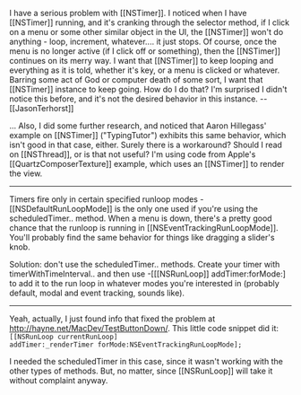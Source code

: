 I have a serious problem with [[NSTimer]]. I noticed when I have [[NSTimer]] running, and it's cranking through the selector method, if I click on a menu or some other similar object in the UI, the [[NSTimer]] won't do anything - loop, increment, whatever.... it just stops. Of course, once the menu is no longer active (if I click off or something), then the [[NSTimer]] continues on its merry way. I want that [[NSTimer]] to keep looping and everything as it is told, whether it's key, or a menu is clicked or whatever. Barring some act of God or computer death of some sort, I want that [[NSTimer]] instance to keep going. How do I do that? I'm surprised I didn't notice this before, and it's not the desired behavior in this instance. -- [[JasonTerhorst]]

... Also, I did some further research, and noticed that Aaron Hillegass' example on [[NSTimer]] ("TypingTutor") exhibits this same behavior, which isn't good in that case, either. Surely there is a workaround? Should I read on [[NSThread]], or is that not useful? I'm using code from Apple's [[QuartzComposerTexture]] example, which uses an [[NSTimer]] to render the view.

----


Timers fire only in certain specified runloop modes - [[NSDefaultRunLoopMode]] is the only one used if you're using the scheduledTimer.. method.  When a menu is down, there's a pretty good chance that the runloop is running in [[NSEventTrackingRunLoopMode]].  You'll probably find the same behavior for things like dragging a slider's knob.

Solution: don't use the scheduledTimer.. methods.  Create your timer with timerWithTimeInterval.. and then use -[[[NSRunLoop]] addTimer:forMode:] to add it to the run loop in whatever modes you're interested in (probably default, modal and event tracking, sounds like).

----

Yeah, actually, I just found info that fixed the problem at http://hayne.net/MacDev/TestButtonDown/. This little code snippet did it:
<code>
 [[NSRunLoop currentRunLoop] addTimer:_renderTimer
                              forMode:NSEventTrackingRunLoopMode];
</code>

I needed the scheduledTimer in this case, since it wasn't working with the other types of methods. But, no matter, since [[NSRunLoop]] will take it without complaint anyway.